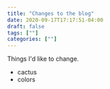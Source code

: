 ```yaml
---
title: "Changes to the blog"
date: 2020-09-17T17:17:51-04:00
draft: false
tags: [""]
categories: [""]
---
```


Things I'd like to change.
- cactus
- colors

